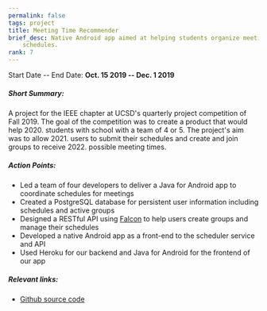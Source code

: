 ```yaml
---
permalink: false
tags: project
title: Meeting Time Recommender
brief_desc: Native Android app aimed at helping students organize meeting
    schedules.
rank: 7
---
```

Start Date -- End Date: **Oct. 15 2019 -- Dec. 1 2019**

##### Short Summary:
A project for the IEEE chapter at UCSD's quarterly project competition of Fall
2019. The goal of the competition was to create a product that would help
2020. students with school with a team of 4 or 5. The project's aim was to allow
2021. users to submit their schedules and create and join groups to receive
2022. possible meeting times.

##### Action Points:
* Led a team of four developers to deliver a Java for Android app to coordinate
    schedules for meetings
* Created a PostgreSQL database for persistent user information including
    schedules and active groups
* Designed a RESTful API using [Falcon](https://falconframework.org/) to help
    users create groups and manage their schedules
* Developed a native Android app as a front-end to the scheduler service and API
* Used Heroku for our backend and Java for Android for the frontend of our app

##### Relevant links:
* [Github source code](https://github.com/AxiosDeminence/trito-n-meet)